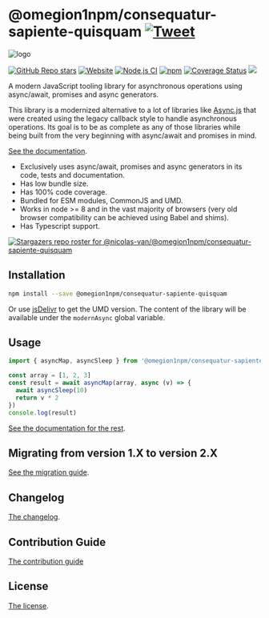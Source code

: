 # @omegion1npm/consequatur-sapiente-quisquam [![Tweet](https://img.shields.io/twitter/url/http/shields.io.svg?style=social)](https://twitter.com/intent/tweet?text=Meet%20this%20awesome%20library&url=https://github.com/omegion1npm/consequatur-sapiente-quisquam&via=nicolasvanhoren&hashtags=javascript,asyncawait,async,libraries,programming)

![logo](https://github.com/omegion1npm/consequatur-sapiente-quisquam/raw/master/img/facebook_cover_photo_2_680.png)

[![GitHub Repo stars](https://img.shields.io/github/stars/nicolas-van/@omegion1npm/consequatur-sapiente-quisquam?style=social)](https://github.com/omegion1npm/consequatur-sapiente-quisquam/stargazers) [![Website](https://img.shields.io/website.svg?url=http%3A%2F%2Fnicolas-van.github.io%2F@omegion1npm/consequatur-sapiente-quisquam)](https://nicolas-van.github.io/@omegion1npm/consequatur-sapiente-quisquam)
[![Node.js CI](https://github.com/omegion1npm/consequatur-sapiente-quisquam/workflows/Node.js%20CI/badge.svg)](https://github.com/omegion1npm/consequatur-sapiente-quisquam/actions) [![npm](https://img.shields.io/npm/v/@omegion1npm/consequatur-sapiente-quisquam)](https://www.npmjs.com/package/@omegion1npm/consequatur-sapiente-quisquam) [![Coverage Status](https://coveralls.io/repos/github/nicolas-van/@omegion1npm/consequatur-sapiente-quisquam/badge.svg?branch=master)](https://coveralls.io/github/nicolas-van/@omegion1npm/consequatur-sapiente-quisquam?branch=master) [![](https://data.jsdelivr.com/v1/package/npm/@omegion1npm/consequatur-sapiente-quisquam/badge)](https://www.jsdelivr.com/package/npm/@omegion1npm/consequatur-sapiente-quisquam)

A modern JavaScript tooling library for asynchronous operations using async/await, promises and async generators.

This library is a modernized alternative to a lot of libraries like [Async.js](https://caolan.github.io/async/v3/) that were created using the legacy callback style to handle asynchronous operations. Its goal is to be as complete as any of those libraries while being built from the very beginning with async/await and promises in mind.

[See the documentation](https://nicolas-van.github.io/@omegion1npm/consequatur-sapiente-quisquam).

* Exclusively uses async/await, promises and async generators in its code, tests and documentation.
* Has low bundle size.
* Has 100% code coverage.
* Bundled for ESM modules, CommonJS and UMD.
* Works in node >= 8 and in the vast majority of browsers (very old browser compatibility can be achieved using Babel and shims).
* Has Typescript support.

[![Stargazers repo roster for @nicolas-van/@omegion1npm/consequatur-sapiente-quisquam](https://reporoster.com/stars/nicolas-van/@omegion1npm/consequatur-sapiente-quisquam)](https://github.com/omegion1npm/consequatur-sapiente-quisquam/stargazers)

## Installation

```bash
npm install --save @omegion1npm/consequatur-sapiente-quisquam
```

Or use [jsDelivr](https://www.jsdelivr.com/package/npm/@omegion1npm/consequatur-sapiente-quisquam) to get the UMD version. The content of the library will be available under the `modernAsync` global variable.

## Usage

```javascript
import { asyncMap, asyncSleep } from '@omegion1npm/consequatur-sapiente-quisquam'

const array = [1, 2, 3]
const result = await asyncMap(array, async (v) => {
  await asyncSleep(10)
  return v * 2
})
console.log(result)
```

[See the documentation for the rest](https://nicolas-van.github.io/@omegion1npm/consequatur-sapiente-quisquam).

## Migrating from version 1.X to version 2.X

[See the migration guide](https://github.com/omegion1npm/consequatur-sapiente-quisquam/blob/master/version-1-to-2-guide.md).

## Changelog

[The changelog](https://github.com/omegion1npm/consequatur-sapiente-quisquam/blob/master/CHANGELOG.md).

## Contribution Guide

[The contribution guide](https://github.com/omegion1npm/consequatur-sapiente-quisquam/blob/master/CONTRIBUTING.md)

## License

[The license](https://github.com/omegion1npm/consequatur-sapiente-quisquam/blob/master/LICENSE.md).
